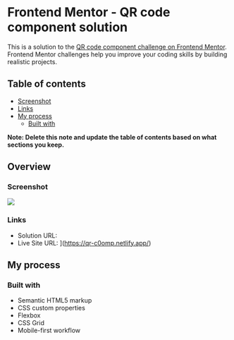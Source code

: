 # Frontend Mentor - QR code component solution

This is a solution to the [QR code component challenge on Frontend Mentor](https://www.frontendmentor.io/challenges/qr-code-component-iux_sIO_H). Frontend Mentor challenges help you improve your coding skills by building realistic projects. 

## Table of contents
  - [Screenshot](#screenshot)
  - [Links](#links)
- [My process](#my-process)
  - [Built with](#built-with)

**Note: Delete this note and update the table of contents based on what sections you keep.**

## Overview

### Screenshot

![](./screenshot.jpg)
### Links

- Solution URL: 
- Live Site URL: ](https://qr-c0omp.netlify.app/)

## My process

### Built with

- Semantic HTML5 markup
- CSS custom properties
- Flexbox
- CSS Grid
- Mobile-first workflow

